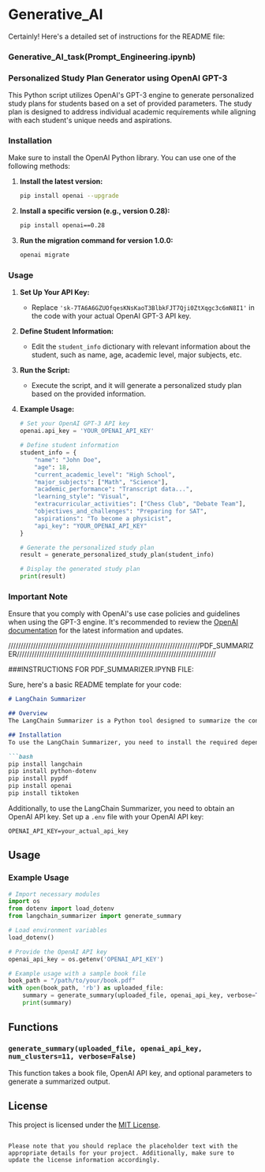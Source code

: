 # Generative_AI
Certainly! Here's a detailed set of instructions for the README file:

### Generative_AI_task(Prompt_Engineering.ipynb)

### Personalized Study Plan Generator using OpenAI GPT-3

This Python script utilizes OpenAI's GPT-3 engine to generate personalized study plans for students based on a set of provided parameters. The study plan is designed to address individual academic requirements while aligning with each student's unique needs and aspirations.

### Installation

Make sure to install the OpenAI Python library. You can use one of the following methods:

1. **Install the latest version:**
    ```bash
    pip install openai --upgrade
    ```

2. **Install a specific version (e.g., version 0.28):**
    ```bash
    pip install openai==0.28
    ```

3. **Run the migration command for version 1.0.0:**
    ```bash
    openai migrate
    ```

### Usage

1. **Set Up Your API Key:**
    - Replace `'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'` in the code with your actual OpenAI GPT-3 API key.

2. **Define Student Information:**
    - Edit the `student_info` dictionary with relevant information about the student, such as name, age, academic level, major subjects, etc.

3. **Run the Script:**
    - Execute the script, and it will generate a personalized study plan based on the provided information.

4. **Example Usage:**
    ```python
    # Set your OpenAI GPT-3 API key
    openai.api_key = 'YOUR_OPENAI_API_KEY'

    # Define student information
    student_info = {
        "name": "John Doe",
        "age": 18,
        "current_academic_level": "High School",
        "major_subjects": ["Math", "Science"],
        "academic_performance": "Transcript data...",
        "learning_style": "Visual",
        "extracurricular_activities": ["Chess Club", "Debate Team"],
        "objectives_and_challenges": "Preparing for SAT",
        "aspirations": "To become a physicist",
        "api_key": "YOUR_OPENAI_API_KEY"
    }

    # Generate the personalized study plan
    result = generate_personalized_study_plan(student_info)

    # Display the generated study plan
    print(result)
    ```

### Important Note

Ensure that you comply with OpenAI's use case policies and guidelines when using the GPT-3 engine. It's recommended to review the [OpenAI documentation](https://beta.openai.com/docs/) for the latest information and updates.




/////////////////////////////////////////////////////////////////////////////PDF_SUMMARIZER////////////////////////////////////////////////////////////////////////////////


###INSTRUCTIONS FOR PDF_SUMMARIZER.IPYNB FILE:





Sure, here's a basic README template for your code:

```markdown
# LangChain Summarizer

## Overview
The LangChain Summarizer is a Python tool designed to summarize the content of books, leveraging natural language processing and machine learning techniques. The code includes functionality to process various book file types, cluster and summarize their content, and generate a cohesive final summary.

## Installation
To use the LangChain Summarizer, you need to install the required dependencies. You can install them using the following commands:

```bash
pip install langchain
pip install python-dotenv
pip install pypdf
pip install openai
pip install tiktoken
```

Additionally, to use the LangChain Summarizer, you need to obtain an OpenAI API key. Set up a `.env` file with your OpenAI API key:

```dotenv
OPENAI_API_KEY=your_actual_api_key
```

## Usage

### Example Usage

```python
# Import necessary modules
import os
from dotenv import load_dotenv
from langchain_summarizer import generate_summary

# Load environment variables
load_dotenv()

# Provide the OpenAI API key
openai_api_key = os.getenv('OPENAI_API_KEY')

# Example usage with a sample book file
book_path = "/path/to/your/book.pdf"
with open(book_path, 'rb') as uploaded_file:
    summary = generate_summary(uploaded_file, openai_api_key, verbose=True)
    print(summary)
```

## Functions

### `generate_summary(uploaded_file, openai_api_key, num_clusters=11, verbose=False)`

This function takes a book file, OpenAI API key, and optional parameters to generate a summarized output.

## License
This project is licensed under the [MIT License](LICENSE).
```

Please note that you should replace the placeholder text with the appropriate details for your project. Additionally, make sure to update the license information accordingly.
